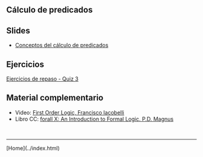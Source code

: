 ## Cálculo de predicados

## Slides

- [Conceptos del cálculo de predicados](../slides/02.2-CalculoDePredicados.pdf)

<!--
- [Derivaciones lógicas en el cálculo de predicados](../slides/02.3-Derivaciones.pdf)
-->


## Ejercicios

[Ejercicios de repaso - Quiz 3](03-Ejercicios-201820-Derivaciones-Predicados.pdf)  

<!--
[Ejercicios de repaso - Quiz 4](04-Ejercicios-201910.pdf)  
-->

## Material complementario

- Video: [First Order Logic, Francisco Iacobelli](https://www.youtube.com/watch?v=73AUBVOW-sM)  
- Libro CC: [forall X: An Introduction to Formal Logic. P.D. Magnus](https://www.fecundity.com/logic/)  

<!--
## Explorando más alla

- La paradoja de Russell: [Russell's Paradox - A Ripple in the Foundations of Mathematics](https://www.youtube.com/watch?v=xauCQpnbNAM)  
- [Math's Existential Crisis (Gödel's Incompleteness Theorems)](https://www.youtube.com/watch?v=YrKLy4VN-7k)  
- [Impossible Programs (The Halting Problem)](https://www.youtube.com/watch?v=wGLQiHXHWNk)  
- [Proof That Computers Can't Do Everything (The Halting Problem)](https://www.youtube.com/watch?v=92WHN-pAFCs)  
- [Gödel's First Incompleteness Theorem, Proof Sketch](https://www.youtube.com/watch?v=svOTZEbj3ys&t=15s)  
-->

<BR>
<HR>
[Home](../index.html)
<BR>




